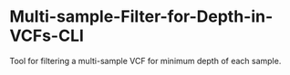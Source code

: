 # Multi-sample-Filter-for-Depth-in-VCFs-CLI
Tool for filtering a multi-sample VCF for minimum depth of each sample.
